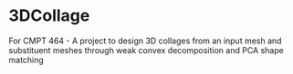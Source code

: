 # 3DCollage
For CMPT 464 - A project to design 3D collages from an input mesh and substituent meshes through weak convex decomposition and PCA shape matching
